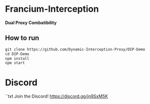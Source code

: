 # Francium-Interception

**Dual Proxy Combatibility**


## How to run
```txt
git clone https://github.com/Dynamic-Interception-Proxy/DIP-Demo
cd DIP-Demo
npm install
npm start
```
# Discord
``txt
Join the Discord!
https://discord.gg/jn9SxM5K
```
